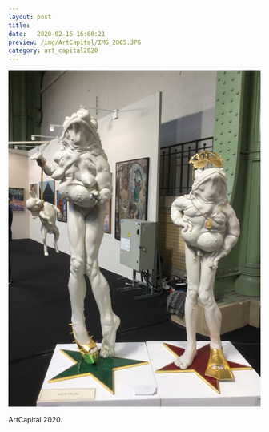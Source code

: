 ```yaml
---
layout: post
title:  
date:   2020-02-16 16:00:21
preview: /img/ArtCapital/IMG_2065.JPG
category: art_capital2020
---
```


![Picture 1](/img/ArtCapital/IMG_2065.JPG) 


ArtCapital 2020.


